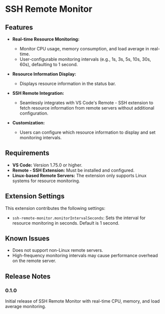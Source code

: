 # SSH Remote Monitor

## Features

- **Real-time Resource Monitoring:**

  - Monitor CPU usage, memory consumption, and load average in real-time.
  - User-configurable monitoring intervals (e.g., 1s, 3s, 5s, 10s, 30s, 60s), defaulting to 1 second.

- **Resource Information Display:**

  - Displays resource information in the status bar.

- **SSH Remote Integration:**

  - Seamlessly integrates with VS Code's Remote - SSH extension to fetch resource information from remote servers without additional configuration.

- **Customization:**
  - Users can configure which resource information to display and set monitoring intervals.

## Requirements

- **VS Code:** Version 1.75.0 or higher.
- **Remote - SSH Extension:** Must be installed and configured.
- **Linux-based Remote Servers:** The extension only supports Linux systems for resource monitoring.

## Extension Settings

This extension contributes the following settings:

- `ssh-remote-monitor.monitorIntervalSeconds`: Sets the interval for resource monitoring in seconds. Default is 1 second.

## Known Issues

- Does not support non-Linux remote servers.
- High-frequency monitoring intervals may cause performance overhead on the remote server.

## Release Notes

### 0.1.0

Initial release of SSH Remote Monitor with real-time CPU, memory, and load average monitoring.

